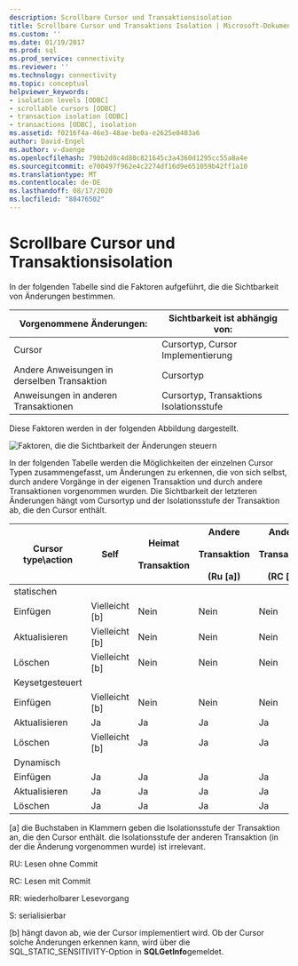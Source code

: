 ```yaml
---
description: Scrollbare Cursor und Transaktionsisolation
title: Scrollbare Cursor und Transaktions Isolation | Microsoft-Dokumentation
ms.custom: ''
ms.date: 01/19/2017
ms.prod: sql
ms.prod_service: connectivity
ms.reviewer: ''
ms.technology: connectivity
ms.topic: conceptual
helpviewer_keywords:
- isolation levels [ODBC]
- scrollable cursors [ODBC]
- transaction isolation [ODBC]
- transactions [ODBC], isolation
ms.assetid: f0216f4a-46e3-48ae-be0a-e2625e8403a6
author: David-Engel
ms.author: v-daenge
ms.openlocfilehash: 790b2d0c4d80c821645c3a4360d1295cc55a8a4e
ms.sourcegitcommit: e700497f962e4c2274df16d9e651059b42ff1a10
ms.translationtype: MT
ms.contentlocale: de-DE
ms.lasthandoff: 08/17/2020
ms.locfileid: "88476502"
---
```

# <a name="scrollable-cursors-and-transaction-isolation"></a>Scrollbare Cursor und Transaktionsisolation
In der folgenden Tabelle sind die Faktoren aufgeführt, die die Sichtbarkeit von Änderungen bestimmen.  
  
|Vorgenommene Änderungen:|Sichtbarkeit ist abhängig von:|  
|----------------------|----------------------------|  
|Cursor|Cursortyp, Cursor Implementierung|  
|Andere Anweisungen in derselben Transaktion|Cursortyp|  
|Anweisungen in anderen Transaktionen|Cursortyp, Transaktions Isolationsstufe|  
  
 Diese Faktoren werden in der folgenden Abbildung dargestellt.  
  
 ![Faktoren, die die Sichtbarkeit der Änderungen steuern](../../../odbc/reference/develop-app/media/pr23.gif "pr23")  
  
 In der folgenden Tabelle werden die Möglichkeiten der einzelnen Cursor Typen zusammengefasst, um Änderungen zu erkennen, die von sich selbst, durch andere Vorgänge in der eigenen Transaktion und durch andere Transaktionen vorgenommen wurden. Die Sichtbarkeit der letzteren Änderungen hängt vom Cursortyp und der Isolationsstufe der Transaktion ab, die den Cursor enthält.  
  
|Cursor type\action|Self|Heimat<br /><br /> Transaktion|Andere<br /><br /> Transaktion<br /><br /> (Ru [a])|Andere<br /><br /> Transaktion<br /><br /> (RC [a])|Andere<br /><br /> Transaktion<br /><br /> (RR [a])|Andere<br /><br /> Transaktion<br /><br /> (S [a])|  
|-------------------------|----------|-----------------|----------------------------------|----------------------------------|----------------------------------|---------------------------------|  
|statischen|||||||  
|Einfügen|Vielleicht [b]|Nein|Nein|Nein|Nein|Nein|  
|Aktualisieren|Vielleicht [b]|Nein|Nein|Nein|Nein|Nein|  
|Löschen|Vielleicht [b]|Nein|Nein|Nein|Nein|Nein|  
|Keysetgesteuert|||||||  
|Einfügen|Vielleicht [b]|Nein|Nein|Nein|Nein|Nein|  
|Aktualisieren|Ja|Ja|Ja|Ja|Nein|Nein|  
|Löschen|Vielleicht [b]|Ja|Ja|Ja|Nein|Nein|  
|Dynamisch|||||||  
|Einfügen|Ja|Ja|Ja|Ja|Ja|Nein|  
|Aktualisieren|Ja|Ja|Ja|Ja|Nein|Nein|  
|Löschen|Ja|Ja|Ja|Ja|Nein|Nein|  
  
 [a] die Buchstaben in Klammern geben die Isolationsstufe der Transaktion an, die den Cursor enthält. die Isolationsstufe der anderen Transaktion (in der die Änderung vorgenommen wurde) ist irrelevant.  
  
 RU: Lesen ohne Commit  
  
 RC: Lesen mit Commit  
  
 RR: wiederholbarer Lesevorgang  
  
 S: serialisierbar  
  
 [b] hängt davon ab, wie der Cursor implementiert wird. Ob der Cursor solche Änderungen erkennen kann, wird über die SQL_STATIC_SENSITIVITY-Option in **SQLGetInfo**gemeldet.
